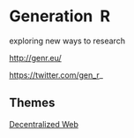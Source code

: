 # Generation&nbsp; R

exploring new ways to research

http://genr.eu/

https://twitter.com/gen_r_

## Themes

[Decentralized Web](https://github.com/TIBHannover/Generation_R/tree/master/themes/decentralized_web)
